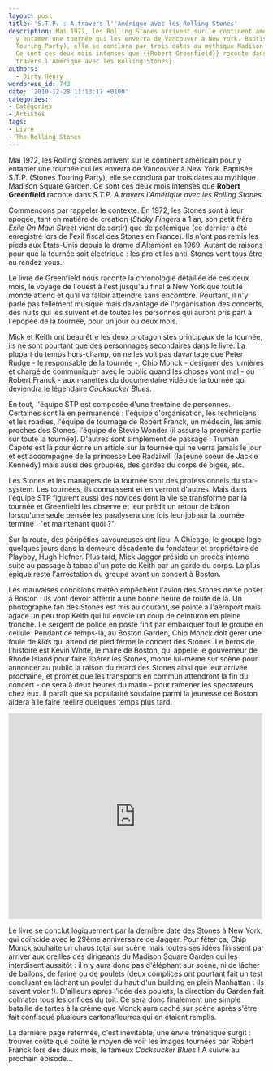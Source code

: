 ```yaml
---
layout: post
title: 'S.T.P. : A travers l''Amérique avec les Rolling Stones'
description: Mai 1972, les Rolling Stones arrivent sur le continent américain pour
  y entamer une tournée qui les enverra de Vancouver à New York. Baptisée S.T.P. (Stones
  Touring Party), elle se conclura par trois dates au mythique Madison Square Garden.
  Ce sont ces deux mois intenses que {{Robert Greenfield}} raconte dans {S.T.P. A
  travers l'Amerique avec les Rolling Stones}.
authors:
  - Dirty Henry
wordpress_id: 743
date: '2010-12-28 11:13:17 +0100'
categories:
- Catégories
- Artistes
tags:
- Livre
- The Rolling Stones
---
```

Mai 1972, les Rolling Stones arrivent sur le continent américain pour y entamer une tournée qui les enverra de Vancouver à New York. Baptisée S.T.P. (Stones Touring Party), elle se conclura par trois dates au mythique Madison Square Garden. Ce sont ces deux mois intenses que __Robert Greenfield__ raconte dans *S.T.P. A travers l'Amérique avec les Rolling Stones*.

Commençons par rappeler le contexte. En 1972, les Stones sont à leur apogée, tant en matière de création (*Sticky Fingers* a 1 an, son petit frère *Exile On Main Street* vient de sortir) que de polémique (ce dernier a été enregistré lors de l'exil fiscal des Stones en France). Ils n'ont pas remis les pieds aux Etats-Unis depuis le drame d'Altamont en 1969. Autant de raisons pour que la tournée soit électrique : les pro et les anti-Stones vont tous être au rendez vous.

Le livre de Greenfield nous raconte la chronologie détaillée de ces deux mois, le voyage de l'ouest à l'est jusqu'au final à New York que tout le monde attend et qu'il va falloir atteindre sans encombre. Pourtant, il n'y parle pas tellement musique mais davantage de l'organisation des concerts, des nuits qui les suivent et de toutes les personnes qui auront pris part à l'épopée de la tournée, pour un jour ou deux mois.

<img457>

Mick et Keith ont beau être les deux protagonistes principaux de la tournée, ils ne sont pourtant que des personnages secondaires dans le livre. La plupart du temps hors-champ, on ne les voit pas davantage que Peter Rudge - le responsable de la tournée -, Chip Monck - designer des lumières et chargé de communiquer avec le public quand les choses vont mal - ou Robert Franck - aux manettes du documentaire vidéo de la tournée qui deviendra le légendaire *Cocksucker Blues*.

En tout, l'équipe STP est composée d'une trentaine de personnes. Certaines sont là en permanence : l'équipe d'organisation, les techniciens et les roadies, l'équipe de tournage de Robert Franck, un médecin, les amis proches des Stones, l'équipe de Stevie Wonder (il assure la première partie sur toute la tournée). D'autres sont simplement de passage : Truman Capote est là pour écrire un article sur la tournée qui ne verra jamais le jour et est accompagné de la princesse Lee Radziwill (la jeune soeur de Jackie Kennedy) mais aussi des groupies, des gardes du corps de piges, etc.

Les Stones et les managers de la tournée sont des professionnels du star-system. Les tournées, ils connaissent et en verront d'autres. Mais dans l'équipe STP figurent aussi des novices dont la vie se transforme par la tournée et Greenfield les observe et leur prédit un retour de bâton lorsqu'une seule pensée les paralysera une fois leur job sur la tournée terminé : "et maintenant quoi ?". 

Sur la route, des péripéties savoureuses ont lieu. A Chicago, le groupe loge quelques jours dans la demeure décadente du fondateur et propriétaire de Playboy, Hugh Hefner. Plus tard, Mick Jagger préside un procès interne suite au passage à tabac d'un pote de Keith par un garde du corps. La plus épique reste l'arrestation du groupe avant un concert à Boston.

Les mauvaises conditions météo empêchent l'avion des Stones de se poser à Boston : ils vont devoir atterrir à une bonne heure de route de là. Un photographe fan des Stones est mis au courant, se pointe à l'aéroport mais agace un peu trop Keith qui lui envoie un coup de ceinturon en pleine tronche. Le sergent de police en poste finit par embarquer tout le groupe en cellule. Pendant ce temps-là, au Boston Garden, Chip Monck doit gérer une foule de *kids* qui attend de pied ferme le concert des Stones. Le héros de l'histoire est Kevin White, le maire de Boston, qui appelle le gouverneur de Rhode Island pour faire libérer les Stones, monte lui-même sur scène pour annoncer au public la raison du retard des Stones ainsi que leur arrivée prochaine, et promet que les transports en commun attendront la fin du concert - ce sera à deux heures du matin - pour ramener les spectateurs chez eux. Il paraît que sa popularité soudaine parmi la jeunesse de Boston aidera à le faire réélire quelques temps plus tard.

<iframe title="YouTube video player" class="youtube-player" type="text/html" width="500" height="405" src="http://www.youtube.com/embed/ushiwMacvQw?rel=0" frameborder="0"></iframe>

Le livre se conclut logiquement par la dernière date des Stones à New York, qui coïncide avec le 29ème anniversaire de Jagger. Pour fêter ça, Chip Monck souhaite un chaos total sur scène mais toutes ses idées finissent par arriver aux oreilles des dirigeants du Madison Square Garden qui les interdisent aussitôt : il n'y aura donc pas d'éléphant sur scène, ni de lâcher de ballons, de farine ou de poulets (deux complices ont pourtant fait un test concluant en lâchant un poulet du haut d'un building en plein Manhattan : ils savent voler !). D'ailleurs après l'idée des poulets, la direction du Garden fait colmater tous les orifices du toit. Ce sera donc finalement une simple bataille de tartes à la crème que Monck aura caché sur scène après s'être fait confisqué plusieurs cartons/leurres qui en étaient remplis.

La dernière page refermée, c'est inévitable, une envie frénétique surgit : trouver coûte que coûte le moyen de voir les images tournées par Robert Franck lors des deux mois, le fameux *Cocksucker Blues* ! A suivre au prochain épisode...
